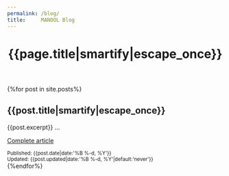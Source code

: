 ```yaml
---
permalink: /blog/
title:     MANOOL Blog
---
```


<header>
  <h1>{{page.title|smartify|escape_once}}</h1>
</header>

{%for post in site.posts%}<section>
  <h2>{{post.title|smartify|escape_once}}</h2>
  <p markdown="1">{{post.excerpt}} ...</p>
  <p><a href="{{post.url}}">Complete article</a></p>
  <div class="right"><small>Published: <time datetime="{{post.date|date:'%F'}}">{{post.date|date:'%B %-d, %Y'}}</time></small></div>
  <div class="right"><small>Updated: <time datetime="{{post.updated|date:'%F'}}">{{post.updated|date:'%B %-d, %Y'|default:'never'}}</time></small></div>
</section>{%endfor%}
